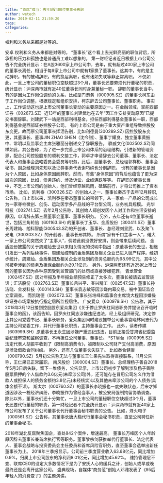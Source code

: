 ```yaml
---
title: “首席”难当：去年A股400位董事长离职
author: wetech
date: 2019-02-11 21:59:20
tags: 
categories: 
---
```

权利和义务从来都是对等的。
<!-- more -->
安卓
权利和义务从来都是对等的。
“董事长”这个看上去光鲜亮丽的职位背后，所承担的压力和孤独也是普通员工难以想象的。
第一财经记者近日根据上市公司公告不完全统计显示：在A股3600家上市公司中，去年，就有超过400家上市公司的董事长离任，相当于每9家上市公司中就有1家换了董事长。这其中，有的是主动辞职，有的被动辞职，有的换届离职，也有诸如失联等非正常离职。
不仅如此，一旦上市公司的董秘职位空缺超过3个月，董事长还要劳烦代行董秘的职责，统计显示：沪深两市就有近40位董事长同时身兼董秘一职。
辞职的董事长当中，有的是因为工作岗位调动的关系，比如厦门港务（000905.SZ）的董事长柯东由于工作岗位调整，根据规定和组织安排，柯东辞去公司董事长、董事职务。
事实上，工作调动这也是上市公司董事长变动的主要原因之一。在金融领域，掌舵西部证券（002673.SZ）近13年的董事长刘建武也在去年“因工作安排变动原因”已提交书面辞职。刘建武下一站是西部利得基金，担任西部利得基金董事长一职，西部利得基金是西部证券控股子公司。
有的上市公司是由于重大资产重组导致控股股东变更，故而原公司董事长挥泪告别，比如利德曼(300289.SZ) 因控股股东变更，其董事长、董事JIN ZHAO SHEN（沈今钊）、董事丁耀良、独立董事黄振中、常明以及监事会主席张雅丽分别递交了辞职报告。
骅威文化(002502.SZ)同样如此，其公告称，为了进一步完善上市公司体系的治理结构，引进新的管理资源，配合公司控股股东的顺利交接工作，郭卓才申请辞去公司董事、董事长、法定代表人和董事会战略委员会委员等职务，此后，副董事长、总经理郭祥彬、董事会秘书、副总经理刘先知以及证券事务代表谢巧纯也分别辞职。
也有的董事长是因为个人原因，比如身体原因而辞职，然而，有些“身体原因”的背后也蕴含了更为深层次的原因，比如，债务违约、涉及诉讼，业绩连跌等等。
在辞职的董事长当中，不乏上市公司的创始人，他们曾经穿越风雨，砥砺前行，才将公司推上了资本市场。
比如，凯利泰（300326.SZ）的创始人之一、董事长秦杰于去年12月辞职, 公告称，自上市以来，凯利泰在秦杰董事长的带领下，从一家单一产品的公司成长为一家脊柱微创、创伤、运动医学多产品线的平台型公司，业务初具规模。
光华科技（002741.SZ）去年2月公告称，其创始人郑创发因个人对工作和生活安排的原因，申请辞去第三届董事会董事、董事长职务。
另外，去年还有4位董事长逝世，包括三角轮胎（601163.SH) 的董事长丁玉华、金盾股份（300411.SZ）董事长周建灿、朗科智能(300543.SZ)的开创者、董事长、总经理刘显武、以及聚飞光电（300303.SZ）的开创者、董事长邢其彬。
所谓“家有千口主事一人”，偌大一家上市公司突然失了“主事人”，倘若此前没做好安排，则会带来后续问题。
金盾股份披露的关于周建灿去世以来相关情况的说明中指出：原董事长的去世，相继引发出一系列后续事件，周建灿控制的金盾集团及相关企业已进入破产程序。经初步统计，周建灿、金盾集团及相关企业涉及到的债务总额约为98.99亿元，其中公司被牵涉到的债务及担保金额约为29.11亿元。
另外，沪深两市还有近25家上市公司的董事长因为各种原因受到监管部门的处罚或直接涉嫌犯罪。
青龙管业（002457.SZ）因对年报及半年报业绩预告修正了太多次，董事长被请去监管谈话；汇洁股份（002763.SZ）董事长吕兴平、春兴精工（002547.SZ）董事长孙洁晓、金发科技（600143.SH）董事长袁志敏等因涉嫌内幕交易，被中国证监会立案调查。
而凯瑞德（002072.SZ）董事长张培峰和监事会主席饶大程因涉嫌操纵证券市场案被执行指定居所监视居住。
广安爱众（600979.SH）公告称，其于2018年3月12日接到控股股东爱众集团《关于停止罗庆红同志职务并提议召开临时董事会的函》，该函告知，因罗庆红同志涉嫌违纪违法，经上级组织研究，决定停止其公司党委书记、董事长职务，爱众集团同时建议推举公司董事袁晓林同志代为主持公司党委工作，并代行董事长职责，主持董事会工作。
此外，读者传媒（603999.SH）原董事长王永生因涉嫌严重违纪违法，目前正接受甘肃省纪委监委纪律审查和监察调查，不再担任公司董事、董事长。
*ST皇台（000995.SZ）法定代表人胡振平收到了《限制高消费令》，被限制以公司财产支付高消费，原因是涉及借款合同纠纷。
另外，还有几位董事长失联了。
比如泰合健康（000790.SZ）5月初公告称无法与董事长王仁果先生取得直接联系，11月公告称，王仁果已正常履职。
南风股份（300004.SZ）董事长、总经理杨子善自2018年5月3日后失联，留下一堆债务，公告显示，上市公司初步了解到涉及杨子善除股票质押的个人借款约3.6亿元(未牵涉公司)外，还可能存在冒用公司名义作为借款人或担保人的债务金额约3.8亿元(未经核实)以及其他未牵涉公司的个人债务(具体金额不详)。
斯太尔（000760.SZ）的董事长李晓振也一度失联状态，后来才知道因涉及一桩经济纠纷，李晓振作为曾经当事人，被公安局强制拘留协助调查。
除此以外，董事长们还十分繁忙，一旦上市公司的董秘职位空缺超过3个月，董事长还要代行董秘的职责，第一财经记者不完全统计显示：沪深两市就有近40家上市公司发布了关于公司董事长代行董事会秘书职责的公告。
比如，烽火电子（000561.SZ）公告称，其董事长唐大楷代行董事会秘书职责，直至公司聘任新的董事会秘书。
 
 
2018年湖北反腐聚焦国企，查处842个案件，增速最高。
董事长万峰因个人年龄原因辞去董事长兼首席执行官等职务。董事黎宗剑获推举代行董事长、法定代表人、董事会战略与投资委员会主任委员和首席风险官职务，直至董事会选举出新任董事长为止。
2018年三季报显示，公司前三季度营业收入63.68亿元，同比增加0.9%，归属上市公司股东的净利润8.01亿元，同比增加45.62%。
维持管理层不变、联席CEO的设定大多数情况下是为了安抚人心的缓兵之计，创始人或早或晚最终还是会离开这家公司。
盛典现场，自媒体“商务范”创始人邓潍发表了《95后年轻人的消费变了》的主题演讲。
